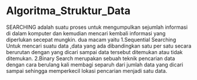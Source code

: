 # Algoritma_Struktur_Data
SEARCHING
adalah suatu proses untuk mengumpulkan sejumlah informasi di dalam komputer 
dan kemudian mencari kembali informasi yang diperlukan secepat mungkin.
dua macam yaitu
1.Sequential Searching
Untuk mencari suatu data ,data yang ada dibandingkan satu per satu secara 
berurutan dengan yang dicari sampai data tersebut ditemukan atau tidak ditemukan.
2.Binary Search 
merupakan sebuah teknik pencarian data dengan cara berulang kali membagi separuh
dari jumlah data yang dicari sampai sehingga memperkecil lokasi pencarian menjadi 
satu data.

